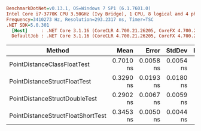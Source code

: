 ``` ini

BenchmarkDotNet=v0.13.1, OS=Windows 7 SP1 (6.1.7601.0)
Intel Core i7-3770K CPU 3.50GHz (Ivy Bridge), 1 CPU, 8 logical and 4 physical cores
Frequency=3410273 Hz, Resolution=293.2317 ns, Timer=TSC
.NET SDK=5.0.301
  [Host]     : .NET Core 3.1.16 (CoreCLR 4.700.21.26205, CoreFX 4.700.21.26205), X64 RyuJIT
  DefaultJob : .NET Core 3.1.16 (CoreCLR 4.700.21.26205, CoreFX 4.700.21.26205), X64 RyuJIT


```
|                            Method |      Mean |     Error |    StdDev | Rank | Allocated |
|---------------------------------- |----------:|----------:|----------:|-----:|----------:|
|       PointDistanceClassFloatTest | 0.7010 ns | 0.0058 ns | 0.0054 ns |    4 |         - |
|      PointDistanceStructFloatTest | 0.3290 ns | 0.0193 ns | 0.0180 ns |    2 |         - |
|     PointDistanceStructDoubleTest | 0.2902 ns | 0.0067 ns | 0.0059 ns |    1 |         - |
| PointDistanceStructFloatShortTest | 0.3453 ns | 0.0050 ns | 0.0044 ns |    3 |         - |
